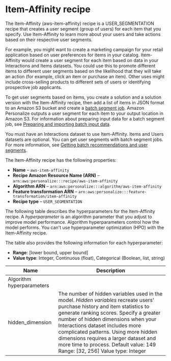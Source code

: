 # Item\-Affinity recipe<a name="item-affinity-recipe"></a>

The Item\-Affinity \(aws\-item\-affinity\) recipe is a USER\_SEGMENTATION recipe that creates a user segment \(group of users\) for each item that you specify\. Use Item\-Affinity to learn more about your users and take actions based on their respective user segments\. 

For example, you might want to create a marketing campaign for your retail application based on user preferences for items in your catalog\. Item\-Affinity would create a user segment for each item based on data in your Interactions and Items datasets\. You could use this to promote different items to different user segments based on the likelihood that they will take an action \(for example, click an item or purchase an item\)\. Other uses might include cross\-selling products to different sets of users or identifying prospective job applicants\. 

 To get user segments based on items, you create a solution and a solution version with the Item\-Affinity recipe, then add a list of items in JSON format to an Amazon S3 bucket and create a [batch segment job](creating-batch-seg-job.md)\. Amazon Personalize outputs a user segment for each item to your output location in Amazon S3\. For information about preparing input data for a batch segment job, see [Preparing and importing batch input data](batch-data-upload.md)\. 

You must have an Interactions dataset to use Item\-Affinity\. Items and Users datasets are optional\.  You can get user segments with batch segment jobs\. For more information, see [Getting batch recommendations and user segments](recommendations-batch.md)\.

The Item\-Affinity recipe has the following properties:
+  **Name** – `aws-item-affinity`
+  **Recipe Amazon Resource Name \(ARN\)** – `arn:aws:personalize:::recipe/aws-item-affinity`
+  **Algorithm ARN** – `arn:aws:personalize:::algorithm/aws-item-affinity`
+  **Feature transformation ARN** – `arn:aws:personalize:::feature-transformation/item-affinity`
+  **Recipe type** – `USER_SEGMENTATION`

The following table describes the hyperparameters for the Item\-Affinity recipe\. A *hyperparameter* is an algorithm parameter that you adjust to improve model performance\. Algorithm hyperparameters control how the model performs\. You can't use hyperparameter optimization \(HPO\) with the Item\-Affinity recipe\.  

The table also provides the following information for each hyperparameter:
+ **Range**: \[lower bound, upper bound\]
+ **Value type**: Integer, Continuous \(float\), Categorical \(Boolean, list, string\)


| Name | Description | 
| --- | --- | 
| Algorithm hyperparameters | 
| hidden\_dimension |  The number of hidden variables used in the model\. *Hidden variables* recreate users' purchase history and item statistics to generate ranking scores\. Specify a greater number of hidden dimensions when your Interactions dataset includes more complicated patterns\. Using more hidden dimensions requires a larger dataset and more time to process\.  Default value: 149 Range: \[32, 256\] Value type: Integer   | 